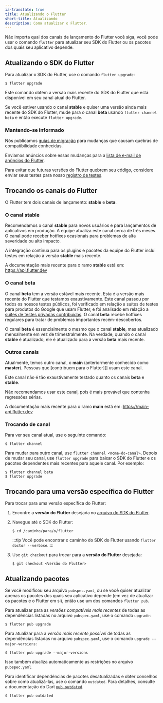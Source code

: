 ```yaml
---
ia-translate: true
title: Atualizando o Flutter
short-title: Atualizando
description: Como atualizar o Flutter.
---
```


Não importa qual dos canais de lançamento do Flutter
você siga, você pode usar o comando `flutter` para atualizar seu
SDK do Flutter ou os pacotes dos quais seu aplicativo depende.

## Atualizando o SDK do Flutter

Para atualizar o SDK do Flutter, use o comando `flutter upgrade`:

```console
$ flutter upgrade
```

Este comando obtém a versão mais recente do SDK do Flutter
que está disponível em seu canal atual do Flutter.

Se você estiver usando o canal **stable**
e quiser uma versão ainda mais recente do SDK do Flutter,
mude para o canal **beta** usando `flutter channel beta`
e então execute `flutter upgrade`.

### Mantendo-se informado

Nós publicamos [guias de migração][] para mudanças
que causam quebras de compatibilidade conhecidas.

Enviamos anúncios sobre essas mudanças para a
[lista de e-mail de anúncios do Flutter][flutter-announce].

Para evitar que futuras versões do Flutter quebrem seu código,
considere enviar seus testes para nosso [registro de testes][].

## Trocando os canais do Flutter

O Flutter tem dois canais de lançamento:
**stable** e **beta**.

### O canal **stable**

Recomendamos o canal **stable** para novos usuários
e para lançamentos de aplicativos em produção.
A equipe atualiza este canal cerca de três meses.
O canal pode receber hotfixes ocasionais
para problemas de alta severidade ou alto impacto.

A integração contínua para os plugins e pacotes da equipe do Flutter
inclui testes em relação à versão **stable** mais recente.

A documentação mais recente para o ramo **stable**
está em: <https://api.flutter.dev>

### O canal **beta**

O canal **beta** tem a versão estável mais recente.
Esta é a versão mais recente do Flutter que testamos exaustivamente.
Este canal passou por todos os nossos testes públicos,
foi verificado em relação a suítes de testes para produtos do Google que usam Flutter,
e foi analisado em relação a [suítes de testes privadas contribuídas][registro de testes].
O canal **beta** recebe hotfixes regulares
para tratar de problemas importantes recém-descobertos.

O canal **beta** é essencialmente o mesmo que o canal **stable**,
mas atualizado mensalmente em vez de trimestralmente.
Na verdade, quando o canal **stable** é atualizado,
ele é atualizado para a versão **beta** mais recente.

### Outros canais

Atualmente, temos outro canal, o **main** (anteriormente conhecido como **master**).
Pessoas que [contribuem para o Flutter][] usam este canal.

Este canal não é tão exaustivamente testado quanto os canais
**beta** e **stable**.

Não recomendamos usar este canal, pois
é mais provável que contenha regressões sérias.

A documentação mais recente para o ramo **main**
está em: <https://main-api.flutter.dev>

### Trocando de canal

Para ver seu canal atual, use o seguinte comando:

```console
$ flutter channel
```

Para mudar para outro canal, use `flutter channel <nome-do-canal>`.
Depois de mudar seu canal, use `flutter upgrade`
para baixar o SDK do Flutter e os pacotes dependentes mais recentes para aquele canal.
Por exemplo:

```console
$ flutter channel beta
$ flutter upgrade
```

## Trocando para uma versão específica do Flutter

Para trocar para uma versão específica do Flutter:

1. Encontre a **versão do Flutter** desejada no [arquivo do SDK do Flutter][].

2. Navegue até o SDK do Flutter:

   ```console
   $ cd /caminho/para/o/flutter
   ```

   :::tip
   Você pode encontrar o caminho do SDK do Flutter usando `flutter doctor --verbose`.
   :::

3. Use `git checkout` para trocar para a **versão do Flutter** desejada:

   ```console
   $ git checkout <Versão do Flutter>
   ```

## Atualizando pacotes

Se você modificou seu arquivo `pubspec.yaml`, ou se você quiser atualizar
apenas os pacotes dos quais seu aplicativo depende
(em vez de atualizar os pacotes e o Flutter em si),
então use um dos comandos `flutter pub`.

Para atualizar para as _versões compatíveis mais recentes_ de
todas as dependências listadas no arquivo `pubspec.yaml`,
use o comando `upgrade`:

```console
$ flutter pub upgrade
```

Para atualizar para a _versão mais recente possível_ de
todas as dependências listadas no arquivo `pubspec.yaml`,
use o comando `upgrade --major-versions`:

```console
$ flutter pub upgrade --major-versions
```

Isso também atualiza automaticamente as restrições
no arquivo `pubspec.yaml`.

Para identificar dependências de pacotes desatualizadas e obter conselhos
sobre como atualizá-las, use o comando `outdated`. Para detalhes, consulte
a documentação do Dart [`pub outdated`]({{site.dart-site}}/tools/pub/cmd/pub-outdated).

```console
$ flutter pub outdated
```

[arquivo do SDK do Flutter]: /release/archive
[flutter-announce]: {{site.groups}}/forum/#!forum/flutter-announce
[pubspec.yaml]: {{site.dart-site}}/tools/pub/pubspec
[registro de testes]: {{site.repo.organization}}/tests
[contribuir para o Flutter]: {{site.repo.flutter}}/blob/main/CONTRIBUTING.md
[guias de migração]: /release/breaking-changes
